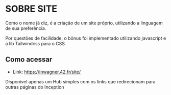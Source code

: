 # SOBRE SITE

Como o nome já diz, é a criação de um site próprio, utilizando a linguagem de sua preferência.

Por questões de facilidade, o bônus foi implementado utilizando javascript e a lib Tailwindcss para o CSS.

## Como acessar

- Link: https://inwagner.42.fr/site/

Disponível apenas um Hub simples com os links que redirecionam para outras páginas do Inception
